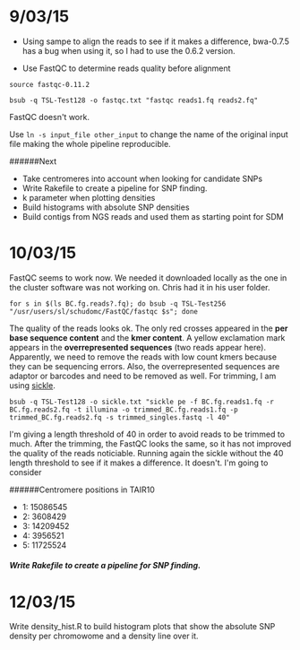 9/03/15
===
- Using sampe to align the reads to see if it makes a difference, bwa-0.7.5 has a bug when using it, so I had to use the 0.6.2 version. 

-  Use FastQC to determine reads quality before alignment 

```
source fastqc-0.11.2 

bsub -q TSL-Test128 -o fastqc.txt "fastqc reads1.fq reads2.fq"
```

FastQC doesn't work. 

Use ```ln -s input_file other_input``` to change the name of the original input file making the whole pipeline reproducible. 

######Next
- Take centromeres into account when looking for candidate SNPs
- Write Rakefile to create a pipeline for SNP finding.
-  k parameter when plotting densities
-  Build histograms with absolute SNP densities
-  Build contigs from NGS reads and used them as starting point for SDM

10/03/15
===

FastQC seems to work now. We needed it downloaded locally as the one in the cluster software was not working on. Chris had it in his user folder. 

``` for s in $(ls BC.fg.reads?.fq); do bsub -q TSL-Test256 "/usr/users/sl/schudomc/FastQC/fastqc $s"; done ```

The quality of the reads looks ok. The only red crosses appeared in the **per base sequence content** and the **kmer content**. A yellow exclamation mark appears in the **overrepresented sequences** (two reads appear here). Apparently, we need to remove the reads with low count kmers because they can be sequencing errors. Also, the overrepresented sequences are adaptor or barcodes and need to be removed as well. For trimming, I am using [sickle](https://github.com/ucdavis-bioinformatics/sickle). 

```bsub -q TSL-Test128 -o sickle.txt "sickle pe -f BC.fg.reads1.fq -r BC.fg.reads2.fq -t illumina -o trimmed_BC.fg.reads1.fq -p trimmed_BC.fg.reads2.fq -s trimmed_singles.fastq -l 40"```

I'm giving a length threshold of 40 in order to avoid reads to be trimmed to much. After the trimming, the FastQC looks the same, so it has not improved the quality of the reads noticiable. Running again the sickle without the 40 length threshold to see if it makes a difference. It doesn't. I'm going to consider 

######Centromere positions in TAIR10
-  1: 15086545
-  2: 3608429
-  3: 14209452
-  4: 3956521
-  5: 11725524

##### Write Rakefile to create a pipeline for SNP finding.


12/03/15
===

Write density_hist.R to build histogram plots that show the absolute SNP density per chromowome and a density line over it. 

